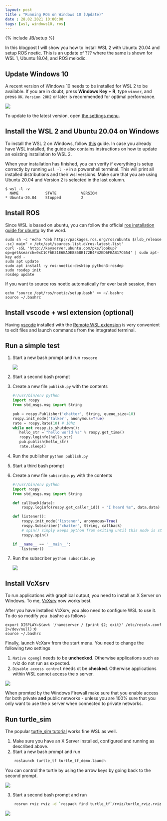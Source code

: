 ```yaml
---
layout: post
title : "Running ROS on Windows 10 (Update)"
date : 28.02.2021 10:00:00
tags: [wsl, windows10, ros]
---
```

{% include JB/setup %}

In this blogpost I will show you how to install WSL 2 with Ubuntu 20.04 and setup ROS noetic. This is an update of ??? where the same is shown for WSL 1, Ubuntu 18.04, and ROS melodic.

## Update Windows 10

A recent version of Windows 10 needs to be installed for WSL 2 to be available. If you are in doubt, press **Windows Key + R**, type `winver`, and press `OK`. `Version 20H2` or later is recommended for optimal performance.

![](/assets/images/RosOnWsl2/WinVer.png)

To update to the latest version, open [the settings menu](ms-settings:windowsupdate).

## Install the WSL 2 and Ubuntu 20.04 on Windows

To install the WSL 2 on Windows, follow [this](https://docs.microsoft.com/en-us/windows/wsl/install-win10#manual-installation-steps) guide. In case you already have WSL installed, the guide also contains instructions on how to update an existing installation to WSL 2.

When your installation has finished, you can verify if everything is setup correctly by running `wsl -l -v` in a powershell terminal. This will print all installed distributions and their wsl versions. Make sure that you are using Ubuntu 20.04 and Version 2 is selected in the last column.
```
$ wsl -l -v
  NAME            STATE           VERSION
* Ubuntu-20.04    Stopped         2
```

## Install ROS

Since WSL is based on ubuntu, you can follow the official [ros installation guide for ubuntu](http://wiki.ros.org/melodic/Installation/Ubuntu) by the word.


    sudo sh -c 'echo "deb http://packages.ros.org/ros/ubuntu $(lsb_release -sc) main" > /etc/apt/sources.list.d/ros-latest.list'
    curl -sSL 'http://keyserver.ubuntu.com/pks/lookup?op=get&search=0xC1CF6E31E6BADE8868B172B4F42ED6FBAB17C654' | sudo apt-key add -
    sudo apt update
    sudo apt install -y ros-noetic-desktop python3-rosdep
    sudo rosdep init
    rosdep update

If you want to source ros noetic automatically for ever bash session, then

    echo "source /opt/ros/noetic/setup.bash" >> ~/.bashrc
    source ~/.bashrc

## Install vscode + wsl extension (optional)

Having [vscode](https://code.visualstudio.com/docs/setup/windows) installed with the [Remote WSL extension](https://marketplace.visualstudio.com/items?itemName=ms-vscode-remote.vscode-remote-extensionpack) is very convenient to edit files and launch commands from the integrated terminal. 


## Run a simple test

1. Start a new bash prompt and run `roscore`

   ![](/assets/images/RosOnWsl2/roscore.PNG)
2. Start a second bash prompt
3. Create a new file `publish.py` with the contents
   ``` python
   #!/usr/bin/env python
   import rospy
   from std_msgs.msg import String
   
   pub = rospy.Publisher('chatter', String, queue_size=10)
   rospy.init_node('talker', anonymous=True)
   rate = rospy.Rate(10) # 10hz
   while not rospy.is_shutdown():
      hello_str = "hello world %s" % rospy.get_time()
      rospy.loginfo(hello_str)
      pub.publish(hello_str)
      rate.sleep()
   ```

4. Run the publisher `python publish.py`

5. Start a third bash prompt
6. Create a new file `subscribe.py` with the contents
   ``` python
   #!/usr/bin/env python
   import rospy
   from std_msgs.msg import String

   def callback(data):
       rospy.loginfo(rospy.get_caller_id() + "I heard %s", data.data)

   def listener():
       rospy.init_node('listener', anonymous=True)
       rospy.Subscriber("chatter", String, callback)
       # spin() simply keeps python from exiting until this node is stopped
       rospy.spin()

   if __name__ == '__main__':
       listener()
   ```  
7. Run the subscriber `python subscribe.py`

   ![](/assets/images/RosOnWsl2/publish-subscribe.PNG)

## Install VcXsrv

To run applications with graphical output, you need to install an X Server on Windows. To me, [VcXsrv](https://sourceforge.net/projects/vcxsrv/) now works best.

After you have installed VcXsrv, you also need to configure WSL to use it. To do so modify you .bashrc as follows

    export DISPLAY=$(awk '/nameserver / {print $2; exit}' /etc/resolv.conf 2>/dev/null):0
    source ~/.bashrc

Finally, launch VcXsrv from the start menu. You need to change the following two settings

1.  `Native opengl` needs to be  __unchecked__. Otherwise applications such as rviz do not run as expected.
2.  `Disable access control` needs ot be __checked__. Otherwise applications within WSL cannot access the x server.

![](/assets/images/RosOnWsl2/vcxsrv.PNG)

When promted by the Windows Firewall make sure that you enable access for both private __and__ public networks - unless you are 100% sure that you only want to use the x server when connected to private networks.

## Run turtle_sim

The popular [turtle_sim tutorial](http://wiki.ros.org/ROS/Tutorials/UnderstandingTopics) works fine WSL as well.

1. Make sure you have an X Server installed, configured and running as described above.
2. Start a new bash prompt and run

``` bash
    roslaunch turtle_tf turtle_tf_demo.launch
```

  You can control the turtle by using the arrow keys by going back to the second prompt.

   ![](/assets/images/RosOnWsl2/turtle.PNG)

3. Start a second bash prompt and run

``` bash
    rosrun rviz rviz -d `rospack find turtle_tf`/rviz/turtle_rviz.rviz
```

   ![](/assets/images/RosOnWsl2/rviz.PNG)
